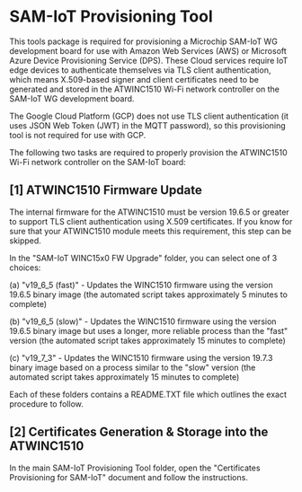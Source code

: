 # SAM-IoT Provisioning Tool

This tools package is required for provisioning a Microchip SAM-IoT WG development board for use with Amazon Web Services (AWS) or Microsoft Azure Device Provisioning Service (DPS).  These Cloud services require IoT edge devices to authenticate themselves via TLS client authentication, which means X.509-based signer and client certificates need to be generated and stored in the ATWINC1510 Wi-Fi network controller on the SAM-IoT WG development board.

The Google Cloud Platform (GCP) does not use TLS client authentication (it uses JSON Web Token (JWT) in the MQTT password), so this provisioning tool is not required for use with GCP.

The following two tasks are required to properly provision the ATWINC1510 Wi-Fi network controller on the SAM-IoT board:

## [1] ATWINC1510 Firmware Update

The internal firmware for the ATWINC1510 must be version 19.6.5 or greater to support TLS client authentication using X.509 certificates.  If you know for sure that your ATWINC1510 module meets this requirement, this step can be skipped.

In the "SAM-IoT WINC15x0 FW Upgrade" folder, you can select one of 3 choices:

(a) "v19_6_5 (fast)" - Updates the WINC1510 firmware using the version 19.6.5 binary image (the automated script takes approximately 5 minutes to complete)

(b) "v19_6_5 (slow)" - Updates the WINC1510 firmware using the version 19.6.5 binary image but uses a longer, more reliable process than the "fast" version (the automated script takes approximately 15 minutes to complete)

(c) "v19_7_3" - Updates the WINC1510 firmware using the version 19.7.3 binary image based on a process similar to the "slow" version (the automated script takes approximately 15 minutes to complete)

Each of these folders contains a README.TXT file which outlines the exact procedure to follow.

## [2] Certificates Generation & Storage into the ATWINC1510

In the main SAM-IoT Provisioning Tool folder, open the "Certificates Provisioning for SAM-IoT" document and follow the instructions.
